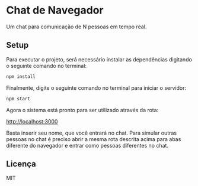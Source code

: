 # Chat de Navegador

Um chat para comunicação de N pessoas em tempo real.

## Setup

Para executar o projeto, será necessário instalar as dependências digitando o seguinte comando no terminal:

```bash
npm install
```

Finalmente, digite o seguinte comando no terminal para iniciar o servidor:

```bash
npm start
```
Agora o sistema está pronto para ser utilizado através da rota:

[http://localhost:3000](http://localhost:3000)

Basta inserir seu nome, que você entrará no chat. Para simular outras pessoas no chat é preciso abrir a mesma rota descrita acima para abas diferente do navegador e entrar como pessoas diferentes no chat.

## Licença

MIT
